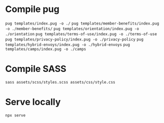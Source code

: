 # Compile pug
`pug templates/index.pug -o ./`
`pug templates/member-benefits/index.pug -o ./member-benefits/`
`pug templates/orientation/index.pug -o ./orientation`
`pug templates/terms-of-use/index.pug -o ./terms-of-use`
`pug templates/privacy-policy/index.pug -o ./privacy-policy`
`pug templates/hybrid-envoys/index.pug -o ./hybrid-envoys`
`pug templates/camps/index.pug -o ./camps`

# Compile SASS
`sass assets/scss/styles.scss assets/css/style.css`

# Serve locally
`npx serve`
